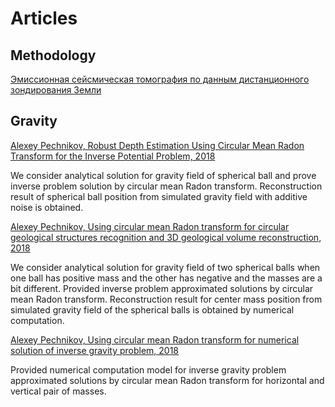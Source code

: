 # Articles

## Methodology

[Эмиссионная сейсмическая томография по данным дистанционного зондирования Земли](methodology.pdf)

## Gravity

[Alexey Pechnikov, Robust Depth Estimation Using Circular Mean Radon Transform for the Inverse Potential Problem, 2018](gravity/sphere_radon.pdf)

We consider analytical solution for gravity field of spherical ball and prove inverse problem solution by circular mean Radon transform. Reconstruction result of spherical ball position from simulated gravity field with additive noise is obtained.

[Alexey Pechnikov, Using circular mean Radon transform for circular geological structures recognition and 3D geological volume reconstruction, 2018](gravity/circle_radon.pdf)

We consider analytical solution for gravity field of two spherical balls when one ball has positive mass and the other has negative and the masses are a bit different. Provided inverse problem approximated solutions by circular mean Radon transform. Reconstruction result for center mass position from simulated gravity field of the spherical balls is obtained by numerical computation.

[Alexey Pechnikov, Using circular mean Radon transform for numerical solution of inverse gravity problem, 2018](gravity/pairs_radon.pdf)

Provided numerical computation model for inverse gravity problem approximated solutions by circular mean Radon transform for horizontal and vertical pair of masses.
